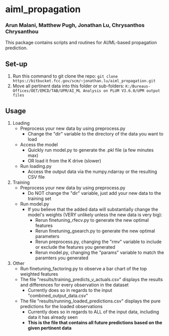 # aiml_propagation
### Arun Malani, Matthew Pugh, Jonathan Lu, Chrysanthos Chrysanthou

This package contains scripts and routines for AI/ML-based propagation prediction.

## Set-up
1. Run this command to git clone  the repo: ```git clone https://bitbucket.fcc.gov/scm/~jonathan.lu/aiml_propagation.git```
2. Move all pertinent data into this folder or sub-folders: ```K:/Bureaus-Offices/OET/EMCD/TAB/UPM/AI_ML Analysis on PLUM V3.6.0/UPM output files```

## Usage
1. Loading
    - Preprocess your new data by using preprocess.py
        - Change the "dir" variable to the directory of the data you want to load
    - Access the model
        - Quickly run model.py to generate the .pkl file (a few minutes max)
        - OR load it from the K drive (slower)
    - Run loading.py
        - Access the output data via the numpy.ndarray or the resulting CSV file
2. Training
    - Preprocess your new data by using preprocess.py
        - Do NOT change the "dir" variable, just add your new data to the training set
    - Run model.py
        - If you believe that the added data will substantially change the model's weights (VERY unlikely unless the new data is very big):
            - Rerun finetuning_rfecv.py to generate the new optimal features
            - Rerun finetuning_gsearch.py to generate the new optimal parameters
            - Rerun preprocess.py, changing the "rmv" variable to include or exclude the features you generated
            - Rerun model.py, changing the "params" variable to match the paramters you generated
3. Other
    - Run finetuning_factoring.py to observe a bar chart of the top weighted features
    - The file "results/training_predicts_v_actuals.csv" displays the results and differences for every observation in the dataset
        - Currently does so in regards to the input "combined_output_data.csv"
    - The file "results/running_loaded_predictions.csv" displays the pure predictions for the loaded observations 
        - Currently does so in regards to ALL of the input data, including data it has already seen 
        - **This is the file that contains all future predictions based on the given pertinent data**


